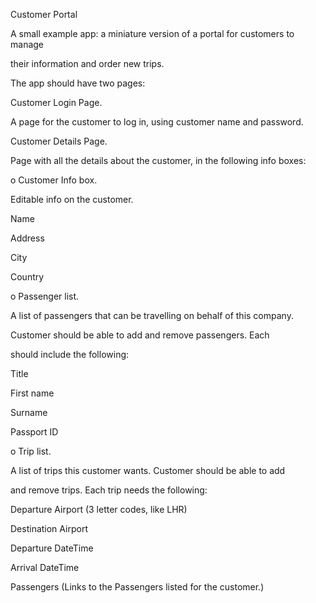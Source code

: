 Customer Portal

A small example app: a miniature version of a portal for customers to manage

their information and order new trips.

The app should have two pages:

 Customer Login Page.

A page for the customer to log in, using customer name and password.

 Customer Details Page.

Page with all the details about the customer, in the following info boxes:

o Customer Info box.

Editable info on the customer.

 Name

 Address

 City

 Country

o Passenger list.

A list of passengers that can be travelling on behalf of this company.

Customer should be able to add and remove passengers. Each

should include the following:

 Title

 First name

 Surname

 Passport ID

o Trip list.

A list of trips this customer wants. Customer should be able to add

and remove trips. Each trip needs the following:

 Departure Airport (3 letter codes, like LHR)

 Destination Airport

 Departure DateTime

 Arrival DateTime

 Passengers (Links to the Passengers listed for the customer.)